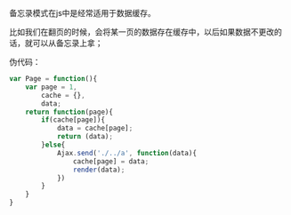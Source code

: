 备忘录模式在js中是经常适用于数据缓存。

比如我们在翻页的时候，会将某一页的数据存在缓存中，以后如果数据不更改的话，就可以从备忘录上拿；

伪代码：
```js
var Page = function(){
    var page = 1,
        cache = {},
        data;
    return function(page){
        if(cache[page]){
            data = cache[page];
            return (data);
        }else{
            Ajax.send('./../a', function(data){
                cache[page] = data;
                render(data);
            })
        }
    }
}


```